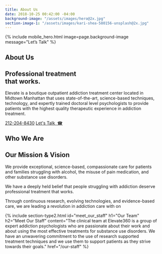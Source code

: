 ```yaml
---
title: About Us
date: 2018-10-25 00:42:00 -04:00
background-image: "/assets/images/hero@2x.jpg"
section-image-1: "/assets/images/kari-shea-580156-unsplash@2x.jpg"
---
```


{% include mobile_hero.html image=page.background-image message="Let’s Talk" %}

<section id="about_us_hero" class="hero" style="background-image: url('{{ page.background-image }}')">
    <div class="section-content">
        <div class="section-content-inner">
            <h1>About Us</h1>
            <h2>Professional treatment <br class="only-desktop" />that works.</h2>
            <p>
                Elevate is a boutique outpatient addiction treatment center located in Midtown Manhattan that uses state-of-the-art, science-based techniques, technology, and expertly trained doctoral level psychologists to provide patients with the highest quality therapeutic experience in addiction treatment.
            </p>
            <a href="tel:1-212-204-8430" class="button rounded only-desktop">212-204-8430</a>
            <a href="tel:1-212-204-8430" class="button rounded only-mobile">Let's Talk &nbsp;&#x260E;</a>
        </div>
    </div>
</section>

<section id="who_we_are">
    <h1 class="small small-full-width">Who We Are</h1>
    <div class="inner-content-holder">
        <div class="section-content">
            <h2>Our Mission & Vision</h2>
            <p>
                We provide exceptional, science-based, compassionate care for patients and families struggling with alcohol, the misuse of pain medication, and other substance use disorders.
            </p>
            <p>
                We have a deeply held belief that people struggling with addiction deserve professional treatment that works.
            </p>
            <p>
                Through continuous research, evolving technologies, and evidence-based care, we are leading a revolution in addiction care with on
            </p>
            <!-- <a class="learn-more">Learn More &#x2192;</a> -->
        </div>
        <div class="side-image" style="background-image:url('{{ page.section-image-1 }}')"></div>
    </div>
</section>
{% include section-type2.html
    id="meet_our_staff"
    h1="Our Team"
    h2="Meet Our Staff"
    content="The clinical team at Elevate360 is a group of expert addiction psychologists who are passionate about their work and about using the most effective treatments for substance use disorders. We have an unwavering commitment to the use of research supported treatment techniques and we use them to support patients as they strive towards their goals."
    href="/our-staff"
%}
